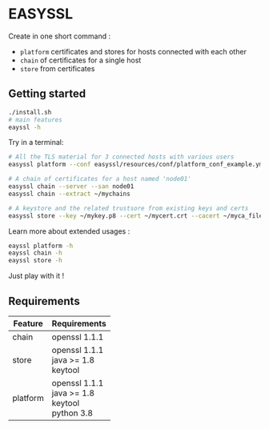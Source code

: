 # EASYSSL 

Create in one short command : 

* `platform` certificates and stores for hosts connected with each other
* `chain` of certificates for a single host
* `store` from certificates

## Getting started

```sh
./install.sh
# main features
eayssl -h
```

Try in a terminal:

```sh
# All the TLS material for 3 connected hosts with various users
easyssl platform --conf easyssl/resources/conf/platform_conf_example.yml

# A chain of certificates for a host named 'node01'
easyssl chain --server --san node01
easyssl chain --extract ~/mychains

# A keystore and the related trustsore from existing keys and certs
easyssl store --key ~/mykey.p8 --cert ~/mycert.crt --cacert ~/myca_file.crt --pass secret
```

Learn more about extended usages :

```sh
eayssl platform -h
eayssl chain -h
eayssl store -h
```

Just play with it !

## Requirements

| Feature  | Requirements                                          |
|----------|-------------------------------------------------------|
| chain    | openssl 1.1.1                                         |
| store    | openssl 1.1.1<br>java >= 1.8<br>keytool               |
| platform | openssl 1.1.1<br>java >= 1.8<br>keytool<br>python 3.8 |
